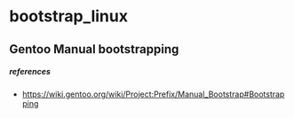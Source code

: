 # bootstrap_linux

## Gentoo Manual bootstrapping


##### references
- https://wiki.gentoo.org/wiki/Project:Prefix/Manual_Bootstrap#Bootstrapping
